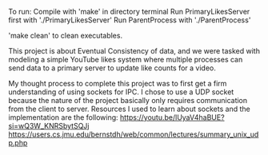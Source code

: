 To run: 
Compile with 'make' in directory terminal
Run PrimaryLikesServer first with './PrimaryLikesServer'
Run ParentProcess with './ParentProcess'

'make clean' to clean executables.

This project is about Eventual Consistency of data, and we were tasked with modeling a simple YouTube likes system where multiple processes can send data to a primary server to update like counts for a video.

My thought process to complete this project was to first get a firm understanding of using sockets for IPC. I chose to use a UDP socket because the nature of the project basically only requires communication from the client to server.
Resources I used to learn about sockets and the implementation are the following:
https://youtu.be/lUyaV4haBUE?si=wQ3W_KNRSbytSQJj
https://users.cs.jmu.edu/bernstdh/web/common/lectures/summary_unix_udp.php
